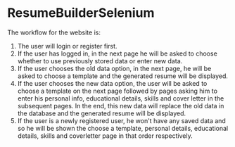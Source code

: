 # ResumeBuilderSelenium

The workflow for the website is:
1. The user will login or register first.
2. If the user has logged in, in the next page he will be asked to choose whether to use previously stored data or enter new data.
3. If the user chooses the old data option, in the next page, he will be asked to choose a template and the generated resume will be displayed.
4. If the user chooses the new data option, the user will be asked to choose a template on the next page followed by pages asking him to enter his personal info, educational details, skills and cover letter in the subsequent pages. In the end, this new data will replace the old data in the database and the generated resume will be displayed.
5. If the user is a newly registered user, he won't have any saved data and so he will be shown the choose a template, personal details, educational details, skills and coverletter page in that order respectively.
